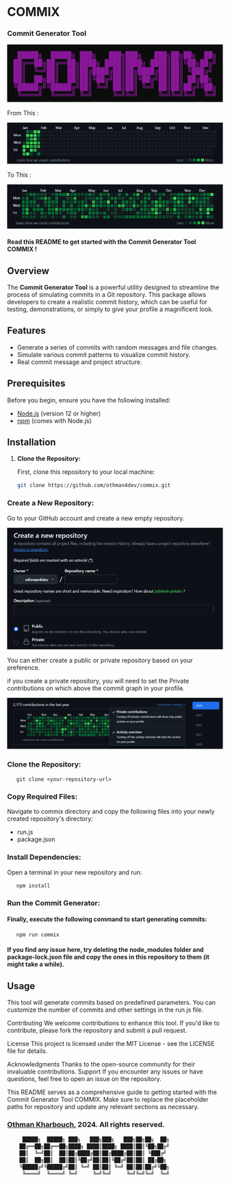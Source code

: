 # COMMIX
### Commit Generator Tool

![Commix Logo](./images/logo.png)

From This :

![Empty Commit Graph](./images/emptygraph.png)

To This :

![Full Commit Graph](./images/fullgraph.png)

#### Read this README to get started with the Commit Generator Tool COMMIX !

## Overview

The **Commit Generator Tool** is a powerful utility designed to streamline the process of simulating commits in a Git repository. This package allows developers to create a realistic commit history, which can be useful for testing, demonstrations, or simply to give your profile a magnificent look.

## Features
- Generate a series of commits with random messages and file changes.
- Simulate various commit patterns to visualize commit history.
- Real commit message and project structure.

## Prerequisites

Before you begin, ensure you have the following installed:

- [Node.js](https://nodejs.org/) (version 12 or higher)
- [npm](https://www.npmjs.com/get-npm) (comes with Node.js)

## Installation

1. **Clone the Repository:**

   First, clone this repository to your local machine:

   ```bash
   git clone https://github.com/othman4dev/commix.git
   ```
### Create a New Repository:

Go to your GitHub account and create a new empty repository.

![Create Repository](./images/createrepository.png)

You can either create a public or private repository based on your preference.

if you create a private repository, you will need to set the Private contributions on which above the commit graph in your profile.

![Set Private Contributions to visible](./images/privateContributions.png)

### Clone the Repository:
```
   git clone <your-repository-url>
```

### Copy Required Files:

Navigate to commix directory and copy the following files into your newly created repository's directory:

- run.js
- package.json

### Install Dependencies:

Open a terminal in your new repository and run:
   
```npm
   npm install
```
### Run the Commit Generator:

#### Finally, execute the following command to start generating commits:
   
```npm
   npm run commix
```

#### If you find any issue here, try deleting the node_modules folder and package-lock.json file and copy the ones in this repository to them (it might take a while).

## Usage
This tool will generate commits based on predefined parameters. You can customize the number of commits and other settings in the run.js file.

Contributing
We welcome contributions to enhance this tool. If you'd like to contribute, please fork the repository and submit a pull request.

License
This project is licensed under the MIT License - see the LICENSE file for details.

Acknowledgments
Thanks to the open-source community for their invaluable contributions.
Support
If you encounter any issues or have questions, feel free to open an issue on the repository.

This README serves as a comprehensive guide to getting started with the Commit Generator Tool COMMIX. Make sure to replace the placeholder paths for repository and update any relevant sections as necessary.

### [Othman Kharbouch](otmankharbouch.live), 2024. All rights reserved.

```
     █████╗  █████╗ ███╗   ███╗███╗   ███╗██╗██╗  ██╗
    ██╔══██╗██╔══██╗████╗ ████║████╗ ████║██║╚██╗██╔╝
    ██║  ╚═╝██║  ██║██╔████╔██║██╔████╔██║██║ ╚███╔╝ 
    ██║  ██╗██║  ██║██║╚██╔╝██║██║╚██╔╝██║██║ ██╔██╗ 
    ╚█████╔╝╚█████╔╝██║ ╚═╝ ██║██║ ╚═╝ ██║██║██╔╝╚██╗
     ╚════╝  ╚════╝ ╚═╝     ╚═╝╚═╝     ╚═╝╚═╝╚═╝  ╚═╝
```
